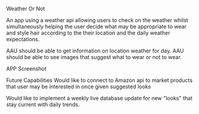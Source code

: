 Weather Or Not

An app using a weather api allowing users to check on the weather whilst simultaneously helping the user decide what may be appropriate to wear and style hair according to the their location and the daily weather expectations.


AAU should be able to get information on location weather for day.
AAU should be able to see images that suggest what to wear or not to wear. 


APP Screenshot


Future Capabilities
Would like to connect to Amazon api to market products that user may be interested in once given suggested looks

Would like to implement a weekly live database update for new "looks" that stay current with daily trends. 